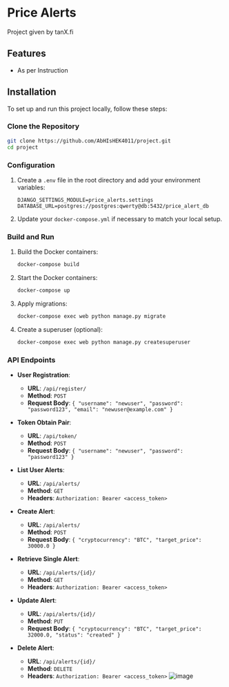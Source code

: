 # Price Alerts

Project given by tanX.fi

## Features

- As per Instruction
## Installation

To set up and run this project locally, follow these steps:


### Clone the Repository

```sh
git clone https://github.com/AbHIsHEK4011/project.git
cd project
```

### Configuration

1. Create a `.env` file in the root directory and add your environment variables:

    ```env
    DJANGO_SETTINGS_MODULE=price_alerts.settings
    DATABASE_URL=postgres://postgres:qwerty@db:5432/price_alert_db
    ```

2. Update your `docker-compose.yml` if necessary to match your local setup.

### Build and Run

1. Build the Docker containers:

    ```sh
    docker-compose build
    ```

2. Start the Docker containers:

    ```sh
    docker-compose up
    ```

3. Apply migrations:

    ```sh
    docker-compose exec web python manage.py migrate
    ```

4. Create a superuser (optional):

    ```sh
    docker-compose exec web python manage.py createsuperuser
    ```

### API Endpoints

- **User Registration**:
    - **URL**: `/api/register/`
    - **Method**: `POST`
    - **Request Body**: `{ "username": "newuser", "password": "password123", "email": "newuser@example.com" }`
  
- **Token Obtain Pair**:
    - **URL**: `/api/token/`
    - **Method**: `POST`
    - **Request Body**: `{ "username": "newuser", "password": "password123" }`

- **List User Alerts**:
    - **URL**: `/api/alerts/`
    - **Method**: `GET`
    - **Headers**: `Authorization: Bearer <access_token>`

- **Create Alert**:
    - **URL**: `/api/alerts/`
    - **Method**: `POST`
    - **Request Body**: `{ "cryptocurrency": "BTC", "target_price": 30000.0 }`

- **Retrieve Single Alert**:
    - **URL**: `/api/alerts/{id}/`
    - **Method**: `GET`
    - **Headers**: `Authorization: Bearer <access_token>`

- **Update Alert**:
    - **URL**: `/api/alerts/{id}/`
    - **Method**: `PUT`
    - **Request Body**: `{ "cryptocurrency": "BTC", "target_price": 32000.0, "status": "created" }`

- **Delete Alert**:
    - **URL**: `/api/alerts/{id}/`
    - **Method**: `DELETE`
    - **Headers**: `Authorization: Bearer <access_token>`
![image](https://github.com/user-attachments/assets/c133d3f4-c84b-4b04-aa9e-8a30173a5257)

